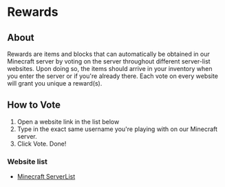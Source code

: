 # Rewards

## About
Rewards are items and blocks that can automatically be obtained in our Minecraft server by voting on the server throughout different server-list websites. Upon doing so, the items should arrive in your inventory when you enter the server or if you're already there. Each vote on every website will grant you unique a reward(s).

## How to Vote
1. Open a website link in the list below
2. Type in the exact same username you're playing with on our Minecraft server.
3. Click Vote. Done!

### Website list

<div class="grid cards" markdown>

- [Minecraft ServerList](https://minecraft-serverlist.com/server/2941/vote)

</div>